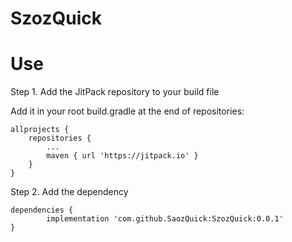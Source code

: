 # SzozQuick

# Use

  Step 1. Add the JitPack repository to your build file
  
  Add it in your root build.gradle at the end of repositories:
  
  	allprojects {
		repositories {
			...
			maven { url 'https://jitpack.io' }
		}
	}
  
  
  Step 2. Add the dependency
  
  	dependencies {
	        implementation 'com.github.SaozQuick:SzozQuick:0.0.1'
	}
